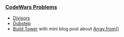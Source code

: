 ### [CodeWars Problems](https://www.codewars.com/)

* [Divisors](divisors.js)
* [Dubstep](dubstep.js)
* [Build Tower](buildTower.js) with mini blog post about [Array.from()](array-from-mini-blog.md)